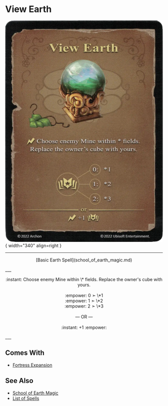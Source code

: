 # View Earth

![View Earth](../assets/spells-view_earth.webp){ width="340" align=right }

___
<p style="text-align: center;" markdown>[Basic Earth Spell](school_of_earth_magic.md)</p>
___
<p style="text-align: center;" markdown>:instant: Choose enemy Mine within \* fields. Replace the owner's cube with yours.<br><br>:empower: 0 ➣ \*1<br>:empower: 1 ➣ \*2<br>:empower: 2 ➣ \*3<br><br>— OR —<br><br>:instant: +1 :empower:</p>
___


## Comes With

- [Fortress Expansion](../content/fortress_expansion.md)


## See Also

- [School of Earth Magic](school_of_earth_magic.md)
- [List of Spells](index.md)
